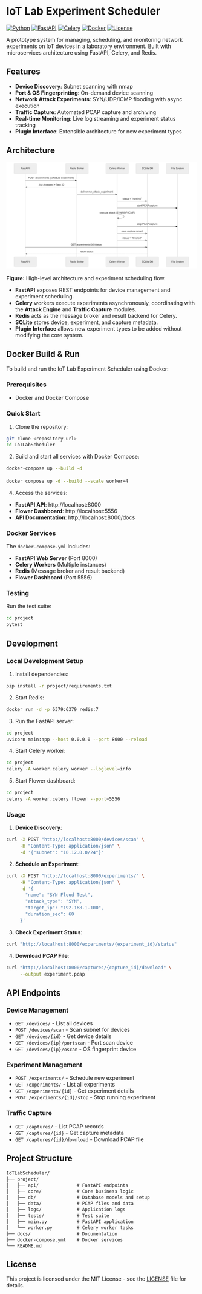 # IoT Lab Experiment Scheduler

[![Python](https://img.shields.io/badge/Python-3.11+-blue.svg)](https://www.python.org/downloads/)
[![FastAPI](https://img.shields.io/badge/FastAPI-0.95+-green.svg)](https://fastapi.tiangolo.com/)
[![Celery](https://img.shields.io/badge/Celery-5.2+-orange.svg)](https://docs.celeryproject.org/)
[![Docker](https://img.shields.io/badge/Docker-Required-blue.svg)](https://www.docker.com/)
[![License](https://img.shields.io/badge/License-MIT-yellow.svg)](LICENSE)

A prototype system for managing, scheduling, and monitoring network experiments on IoT devices in a laboratory environment. Built with microservices architecture using FastAPI, Celery, and Redis.

## Features

- **Device Discovery**: Subnet scanning with nmap
- **Port & OS Fingerprinting**: On-demand device scanning
- **Network Attack Experiments**: SYN/UDP/ICMP flooding with async execution
- **Traffic Capture**: Automated PCAP capture and archiving
- **Real-time Monitoring**: Live log streaming and experiment status tracking
- **Plugin Interface**: Extensible architecture for new experiment types

## Architecture
![System Architecture & Experiment Flow](docs/images/sequence%20diagram.png)

**Figure:** High-level architecture and experiment scheduling flow.

- **FastAPI** exposes REST endpoints for device management and experiment scheduling.
- **Celery** workers execute experiments asynchronously, coordinating with the **Attack Engine** and **Traffic Capture** modules.
- **Redis** acts as the message broker and result backend for Celery.
- **SQLite** stores device, experiment, and capture metadata.
- **Plugin Interface** allows new experiment types to be added without modifying the core system.

## Docker Build & Run

To build and run the IoT Lab Experiment Scheduler using Docker:

### Prerequisites

- Docker and Docker Compose

### Quick Start

1. Clone the repository:
```bash
git clone <repository-url>
cd IoTLabScheduler
```

2. Build and start all services with Docker Compose:
```bash
docker-compose up --build -d

docker compose up -d --build --scale worker=4
```

4. Access the services:
- **FastAPI API**: http://localhost:8000
- **Flower Dashboard**: http://localhost:5556
- **API Documentation**: http://localhost:8000/docs

### Docker Services

The `docker-compose.yml` includes:
- **FastAPI Web Server** (Port 8000)
- **Celery Workers** (Multiple instances)
- **Redis** (Message broker and result backend)
- **Flower Dashboard** (Port 5556)

### Testing

Run the test suite:
```bash
cd project
pytest
```

## Development

### Local Development Setup

1. Install dependencies:
```bash
pip install -r project/requirements.txt
```

2. Start Redis:
```bash
docker run -d -p 6379:6379 redis:7
```

3. Run the FastAPI server:
```bash
cd project
uvicorn main:app --host 0.0.0.0 --port 8000 --reload
```

4. Start Celery worker:
```bash
cd project
celery -A worker.celery worker --loglevel=info
```

5. Start Flower dashboard:
```bash
cd project
celery -A worker.celery flower --port=5556
```

### Usage

1. **Device Discovery**:
```bash
curl -X POST "http://localhost:8000/devices/scan" \
     -H "Content-Type: application/json" \
     -d '{"subnet": "10.12.0.0/24"}'
```

2. **Schedule an Experiment**:
```bash
curl -X POST "http://localhost:8000/experiments/" \
     -H "Content-Type: application/json" \
     -d '{
       "name": "SYN Flood Test",
       "attack_type": "SYN",
       "target_ip": "192.168.1.100",
       "duration_sec": 60
     }'
```

3. **Check Experiment Status**:
```bash
curl "http://localhost:8000/experiments/{experiment_id}/status"
```

4. **Download PCAP File**:
```bash
curl "http://localhost:8000/captures/{capture_id}/download" \
     --output experiment.pcap
```

## API Endpoints

### Device Management
- `GET /devices/` - List all devices
- `POST /devices/scan` - Scan subnet for devices
- `GET /devices/{id}` - Get device details
- `GET /devices/{ip}/portscan` - Port scan device
- `GET /devices/{ip}/oscan` - OS fingerprint device

### Experiment Management
- `POST /experiments/` - Schedule new experiment
- `GET /experiments/` - List all experiments
- `GET /experiments/{id}` - Get experiment details
- `POST /experiments/{id}/stop` - Stop running experiment

### Traffic Capture
- `GET /captures/` - List PCAP records
- `GET /captures/{id}` - Get capture metadata
- `GET /captures/{id}/download` - Download PCAP file

## Project Structure

```
IoTLabScheduler/
├── project/
│   ├── api/              # FastAPI endpoints
│   ├── core/             # Core business logic
│   ├── db/               # Database models and setup
│   ├── data/             # PCAP files and data
│   ├── logs/             # Application logs
│   ├── tests/            # Test suite
│   ├── main.py           # FastAPI application
│   └── worker.py         # Celery worker tasks
├── docs/                 # Documentation
├── docker-compose.yml    # Docker services
└── README.md
```

## License

This project is licensed under the MIT License - see the [LICENSE](LICENSE) file for details.

